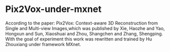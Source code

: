 # Pix2Vox-under-mxnet
According to the paper: Pix2Vox: Context-aware 3D Reconstruction from Single and Multi-view Images,which was published by Xie, Haozhe and Yao, Hongxun and Sun, Xiaoshuai and Zhou, Shangchen and Zhang, Shengping. With the goal of experiment this work was rewritten and trained by Hu Zhouxiang under framework MXnet.

